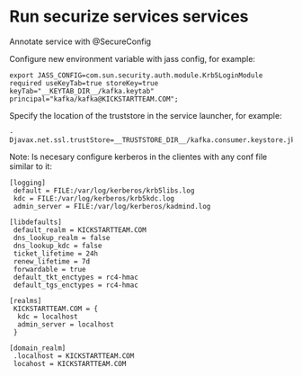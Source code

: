 # Run securize services services #

Annotate service with @SecureConfig

Configure new environment variable with jass config, for example:
```
export JASS_CONFIG=com.sun.security.auth.module.Krb5LoginModule required useKeyTab=true storeKey=true keyTab="__KEYTAB_DIR__/kafka.keytab" principal="kafka/kafka@KICKSTARTTEAM.COM";
```

Specify the location of the truststore in the service launcher, for example:
```
-Djavax.net.ssl.trustStore=__TRUSTSTORE_DIR__/kafka.consumer.keystore.jks
```

Note: Is necesary configure kerberos in the clientes with any conf file similar to it:
```
[logging]
 default = FILE:/var/log/kerberos/krb5libs.log
 kdc = FILE:/var/log/kerberos/krb5kdc.log
 admin_server = FILE:/var/log/kerberos/kadmind.log

[libdefaults]
 default_realm = KICKSTARTTEAM.COM
 dns_lookup_realm = false
 dns_lookup_kdc = false
 ticket_lifetime = 24h
 renew_lifetime = 7d
 forwardable = true
 default_tkt_enctypes = rc4-hmac
 default_tgs_enctypes = rc4-hmac

[realms]
 KICKSTARTTEAM.COM = {
  kdc = localhost
  admin_server = localhost
 }

[domain_realm]
 .localhost = KICKSTARTTEAM.COM
 locahost = KICKSTARTTEAM.COM
```
